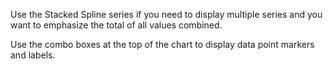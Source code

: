 Use the Stacked Spline series if you need to display multiple series and you want to emphasize the total of all values combined.

Use the combo boxes at the top of the chart to display data point markers and labels.
